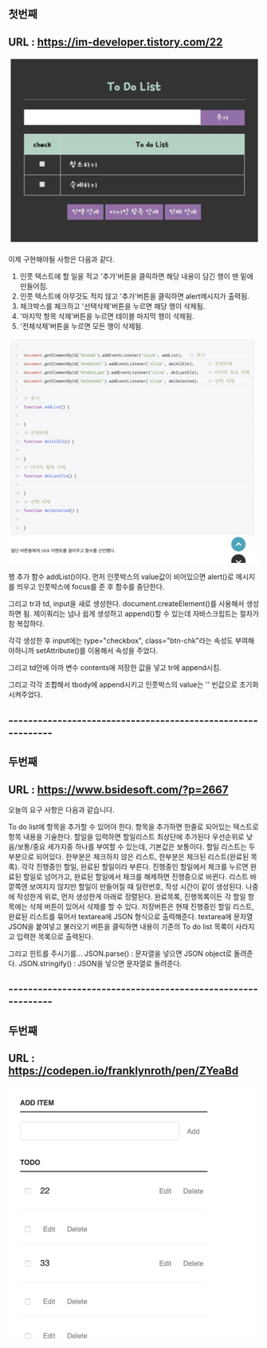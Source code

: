 ## 첫번째 
## URL : https://im-developer.tistory.com/22
![1-1](/ToDoList/image/1-1.png)


이제 구현해야될 사항은 다음과 같다.

1. 인풋 텍스트에 할 일을 적고 '추가'버튼을 클릭하면 해당 내용이 담긴 행이 맨 밑에 만들어짐.
2. 인풋 텍스트에 아무것도 적지 않고 '추가'버튼을 클릭하면 alert메시지가 출력됨.
3. 체크박스를 체크하고 '선택삭제'버튼을 누르면 해당 행이 삭제됨.
4. '마지막 항목 삭제'버튼을 누르면 테이블 마지막 행이 삭제됨.
5. '전체삭제'버튼을 누르면 모든 행이 삭제됨.

![1-2](/ToDoList/image/1-2.png)

행 추가 함수 addList()이다.
먼저 인풋박스의 value값이 비어있으면 alert()로 메시지를 띄우고
인풋박스에 focus를 준 후 함수를 중단한다.

그리고 tr과 td, input을 새로 생성한다.
document.createElement()를 사용해서 생성하면 됨.
제이쿼리는 넘나 쉽게 생성하고 append()할 수 있는데
자바스크립트는 절차가 참 복잡하다.

각각 생성한 후 input에는 type="checkbox", class="btn-chk"라는 속성도 부여해야하니까
setAttribute()를 이용해서 속성을 주었다.

그리고 td안에 아까 변수 contents에 저장한 값을 넣고
tr에 append시킴.

그리고 각각 조합해서 tbody에 append시키고
인풋박스의 value는 '' 빈값으로 초기화시켜주었다.

## ------------------------------------------------------------
## 두번째 
## URL : https://www.bsidesoft.com/?p=2667

오늘의 요구 사항은 다음과 같습니다.

To do list에 항목을 추가할 수 있어야 한다. 항목을 추가하면 한줄로 되어있는 텍스트로 항목 내용을 기술한다.
할일을 입력하면 할일리스트 최상단에 추가된다
우선순위로 낮음/보통/중요 세가지중 하나를 부여할 수 있는데, 기본값은 보통이다.
할일 리스트는 두 부분으로 되어있다. 한부분은 체크하지 않은 리스트, 한부분은 체크된 리스트(완료된 목록). 각각 진행중인 할일, 완료된 할일이라 부른다.
진행중인 할일에서 체크를 누르면 완료된 할일로 넘어가고, 완료된 할일에서 체크를 해제하면 진행중으로 바뀐다.
리스트 바깥쪽엔 보여지지 않지만 할일이 만들어질 때 일련번호, 작성 시간이 같이 생성된다. 나중에 작성한게 위로, 먼저 생성한게 아래로 정렬된다.
완료목록, 진행목록이든 각 할일 항목에는 삭제 버튼이 있어서 삭제를 할 수 있다.
저장버튼은 현재 진행중인 할일 리스트, 완료된 리스트를 묶어서 textarea에 JSON 형식으로 출력해준다.
textarea에 문자열 JSON을 붙여넣고 불러오기 버튼을 클릭하면 내용이 기존의 To do list 목록이 사라지고 입력한 목록으로 출력된다.

그리고 힌트를 주시기를…
JSON.parse() : 문자열을 넣으면 JSON object로 돌려준다.
JSON.stringify() : JSON을 넣으면 문자열로 돌려준다.


## ------------------------------------------------------------
## 두번째 
## URL : https://codepen.io/franklynroth/pen/ZYeaBd

![1-3](/ToDoList/image/1-3.png)



